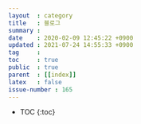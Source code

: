 ```yaml
---
layout  : category
title   : 블로그
summary : 
date    : 2020-02-09 12:45:22 +0900
updated : 2021-07-24 14:55:33 +0900
tag     : 
toc     : true
public  : true
parent  : [[index]]
latex   : false
issue-number : 165
---
```

* TOC
{:toc}

